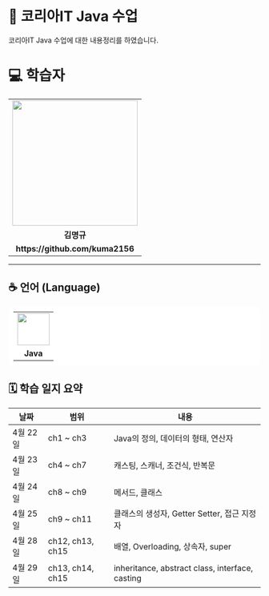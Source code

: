 
# 📘 코리아IT Java 수업

코리아IT Java 수업에 대한 내용정리를 하였습니다.

<div align="left">
    <h1>💻 학습자</h1>
    <table>
        <tr>
            <td align="center"><img src="https://github.com/user-attachments/assets/61049fd5-5e06-4b17-bb51-d925ea3e68dc" width="250"></td>
        </tr>
        <tr>
            <td align="center"><b>김명규</b></td>
        </tr>
        <tr>
            <td align="center"><b>https://github.com/kuma2156</b></td>
        </tr>
    </table>
</div>

---

## ☕️ 언어 (Language)
<table style="background:white; padding:10px; border-radius:8px;">
    <tr>
        <td align="center">
            <img src="https://github.com/user-attachments/assets/e345f034-71e7-4fd8-b002-5034674a2fe8" width="64" height="64">
        </td>
    </tr>
    <tr>
        <td align="center"><b>Java</b></td>
    </tr>
</table>



## 🗓️ 학습 일지 요약
| 날짜         | 범위             | 내용                                         |
|--------------|------------------|----------------------------------------------|
| 4월 22일     | ch1 ~ ch3        | Java의 정의, 데이터의 형태, 연산자           |
| 4월 23일     | ch4 ~ ch7        | 캐스팅, 스캐너, 조건식, 반복문               |
| 4월 24일     | ch8 ~ ch9        | 메서드, 클래스                              |
| 4월 25일     | ch9 ~ ch11        | 클래스의 생성자, Getter Setter, 접근 지정자             |
| 4월 28일     | ch12, ch13, ch15          |  배열, Overloading, 상속자, super         |
| 4월 29일     | ch13, ch14, ch15              |   inheritance, abstract class, interface, casting                            |   
